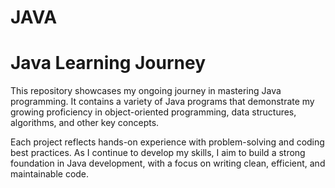 # JAVA
# Java Learning Journey

This repository showcases my ongoing journey in mastering Java programming. It contains a variety of Java programs that demonstrate my growing proficiency in object-oriented programming, data structures, algorithms, and other key concepts. 

Each project reflects hands-on experience with problem-solving and coding best practices. As I continue to develop my skills, I aim to build a strong foundation in Java development, with a focus on writing clean, efficient, and maintainable code.

